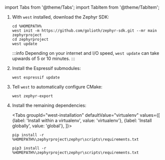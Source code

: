 import Tabs from '@theme/Tabs';
import TabItem from '@theme/TabItem';

1. With `west` installed, download the Zephyr SDK:

    ```shell
    cd %HOMEPATH%
    west init -m https://github.com/golioth/zephyr-sdk.git --mr main zephyrproject
    cd zephyrproject
    west update
    ```

    :::info
    Depending on your internet and I/O speed, `west update` can take upwards of 5 or 10 minutes.
    :::

2. Install the Espressif submodules:

    ```shell
    west espressif update
    ```

3. Tell `west` to automatically configure CMake:

    ```
    west zephyr-export
    ```

4. Install the remaining dependencies:

    <Tabs
    groupId="west-installation"
    defaultValue="virtualenv"
    values={[
    {label: 'Install within a virtualenv', value: 'virtualenv'},
    {label: 'Install globally', value: 'global'},
    ]}>
    <TabItem value="virtualenv">

    ```
    pip install -r %HOMEPATH%\zephyrproject\zephyr\scripts\requirements.txt
    ```

    </TabItem>
    <TabItem value="global">

    ```
    pip3 install -r %HOMEPATH%\zephyrproject\zephyr\scripts\requirements.txt
    ```

    </TabItem>
    </Tabs>
